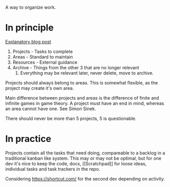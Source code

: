A way to organize work.

# In principle
[Explanatory blog post](https://fortelabs.co/blog/para/)

1. Projects - Tasks to complete
2. Areas - Standard to maintain
3. Resources - External guidance
4. Archive - Things from the other 3 that are no longer relevant
	1. Everything may be relevant later, never delete, move to archive.

Projects should always belong to areas. This is somewhat flexible, as the project may create it's own area.

Main difference between projects and areas is the difference of finite and infinite games in game theory. A project must have an end in mind, whereas an area cannot have one. See Simon Sinek.

There should never be more than 5 projects, 5 is questionable.

# In practice
Projects contain all the tasks that need doing, compareable to a backlog in a traditional kanban like system. This may or may not be optimal, but for one dev it's nice to keep the code, docs, [[Scratchpad]] for loose ideas, individual tasks and task trackers in the repo. 

Considering https://shortcut.com/ for the second dev depending on activity.


